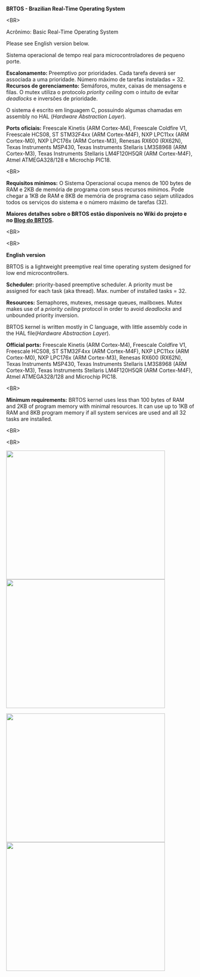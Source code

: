 **BRTOS - Brazilian Real-Time Operating System** 

&lt;BR&gt;

 Acrônimo: Basic Real-Time Operating System

Please see English version below.

Sistema operacional de tempo real para microcontroladores de pequeno porte.

**Escalonamento:** Preemptivo por prioridades. Cada tarefa deverá ser associada a uma prioridade. Número máximo de tarefas instaladas = 32.
**Recursos de gerenciamento:** Semáforos, mutex, caixas de mensagens e filas. O mutex utiliza o protocolo _priority ceiling_ com o intuito de evitar _deadlocks_ e inversões de prioridade.

O sistema é escrito em linguagem C, possuindo algumas chamadas em assembly no HAL (_Hardware Abstraction Layer_).

**Ports oficiais:** Freescale Kinetis (ARM Cortex-M4), Freescale Coldfire V1, Freescale HCS08,  ST STM32F4xx (ARM Cortex-M4F), NXP LPC11xx (ARM Cortex-M0), NXP LPC176x (ARM Cortex-M3), Renesas RX600 (RX62N), Texas Instruments MSP430, Texas Instruments Stellaris LM3S8968 (ARM Cortex-M3), Texas Instruments Stellaris LM4F120H5QR (ARM Cortex-M4F), Atmel ATMEGA328/128 e Microchip PIC18. 

&lt;BR&gt;



**Requisitos mínimos:**
O Sistema Operacional ocupa menos de 100 bytes de RAM e 2KB de memória de programa com seus recursos mínimos. Pode chegar a 1KB de RAM e 8KB de memória de programa caso sejam utilizados todos os serviços do sistema e o número máximo de tarefas (32).

**Maiores detalhes sobre o BRTOS estão disponíveis no Wiki do projeto e no [Blog do BRTOS](http://brtosblog.wordpress.com).**


&lt;BR&gt;




&lt;BR&gt;


**English version**

BRTOS is a lightweight preemptive real time operating system designed for low end microcontrollers.

**Scheduler:** priority-based preemptive scheduler. A priority must be assigned for each task (aka thread). Max. number of installed tasks = 32.

**Resources:** Semaphores, mutexes, message queues, mailboxes. Mutex makes use of a _priority ceiling_ protocol in order to avoid _deadlocks_ and unbounded priority inversion.

BRTOS kernel is written mostly in C language, with little assembly code in the HAL file(_Hardware Abstraction Layer_).

**Official ports:** Freescale Kinetis (ARM Cortex-M4), Freescale Coldfire V1, Freescale HCS08,  ST STM32F4xx (ARM Cortex-M4F), NXP LPC11xx (ARM Cortex-M0), NXP LPC176x (ARM Cortex-M3), Renesas RX600 (RX62N), Texas Instruments MSP430, Texas Instruments Stellaris LM3S8968 (ARM Cortex-M3), Texas Instruments Stellaris LM4F120H5QR (ARM Cortex-M4F), Atmel ATMEGA328/128 and Microchip PIC18. 

&lt;BR&gt;



**Minimum requirements:**
BRTOS kernel uses less than 100 bytes of RAM and 2KB of program memory with minimal resources. It can use up to 1KB of RAM and 8KB program memory if all system services are used and all 32 tasks are installed.



&lt;BR&gt;




&lt;BR&gt;



<a href='http://www.youtube.com/watch?feature=player_embedded&v=JPyDWiztaiQ' target='_blank'><img src='http://img.youtube.com/vi/JPyDWiztaiQ/0.jpg' width='425' height=344 /></a> <a href='http://www.youtube.com/watch?feature=player_embedded&v=IdPhrUW5iXM' target='_blank'><img src='http://img.youtube.com/vi/IdPhrUW5iXM/0.jpg' width='425' height=344 /></a>

<a href='http://www.youtube.com/watch?feature=player_embedded&v=2K_l2BTTTOY' target='_blank'><img src='http://img.youtube.com/vi/2K_l2BTTTOY/0.jpg' width='425' height=344 /></a> <a href='http://www.youtube.com/watch?feature=player_embedded&v=EOIwM1TDcc8' target='_blank'><img src='http://img.youtube.com/vi/EOIwM1TDcc8/0.jpg' width='425' height=344 /></a>